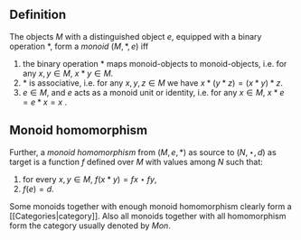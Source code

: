 ## Definition
The objects $M$ with a distinguished object $e$, equipped with a binary operation $*$, form a _monoid_ $(M, *, e)$ iff
1. the binary operation $*$ maps monoid-objects to monoid-objects, i.e. for any $x, y \in M$, $x*y \in M$.
2. $*$ is associative, i.e. for any $x, y, z \in M$ we have $x * (y*z) = (x*y)*z$.
3. $e \in M$, and $e$ acts as a monoid unit or identity, i.e. for any $x \in M$, $x*e = e*x = x$ .


## Monoid homomorphism
Further, a _monoid homomorphism_ from $(M, e, *)$ as source to $(N, \star, d)$ as target is a function $f$ defined over $M$ with values among $N$ such that:
1. for every $x, y \in M$, $f(x * y) = fx \star fy$,
2. $f(e) = d$.

Some monoids together with enough monoid homomorphism clearly form a [[Categories|category]]. Also all monoids together with all homomorphism form the category usually denoted by $Mon$.
